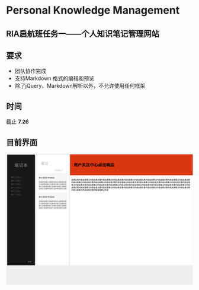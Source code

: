 Personal Knowledge Management
===
RIA启航班任务一——个人知识笔记管理网站
---

## 要求

* 团队协作完成
* 支持Markdown 格式的编辑和预览
* 除了jQuery、Markdown解析以外，不允许使用任何框架

## 时间

截止 **7.26**

## 目前界面

![show](./image/show.png)
